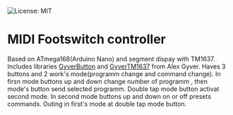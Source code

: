 ![License: MIT](https://img.shields.io/github/license/KorsakAndrey/led_lamp)
# MIDI Footswitch controller
Based on ATmega168(Arduino Nano) and segment dispay with TM1637.
Includes libraries [GyverButton](https://github.com/GyverLibs/GyverButton) and [GyverTM1637](https://github.com/GyverLibs/GyverTM1637) from Alex Gyver.
Haves 3 buttons and 2 work's mode(programm change and command change). In firsn mode buttons up and down change number of programm , then  mode's button send selected programm. Double tap mode button activat second mode. In second mode buttons up and down on or off presets commands. Outing in first's mode at double tap mode button.
